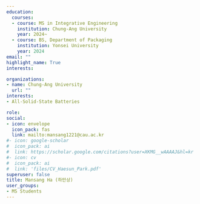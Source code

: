 ```yaml
---
education:
  courses:
  - course: MS in Integrative Engineering
    institution: Chung-Ang University
    year: 2024~  
  - course: BS, Department of Packaging
    institution: Yonsei University
    year: 2024
email: ""
highlight_name: True
interests:

organizations:
- name: Chung-Ang University
  url: ""
interests:
- All-Solid-State Batteries

role: 
social:
- icon: envelope
  icon_pack: fas
  link: mailto:mansang1221@cau.ac.kr
#- icon: google-scholar
#  icon_pack: ai
#  link: https://scholar.google.com/citations?user=XKMG__wAAAAJ&hl=kr
#- icon: cv
#  icon_pack: ai
#  link: 'files/CV_Haesun_Park.pdf'
superuser: false
title: Mansang Ha (하만상)
user_groups:
- MS Students
---
```



